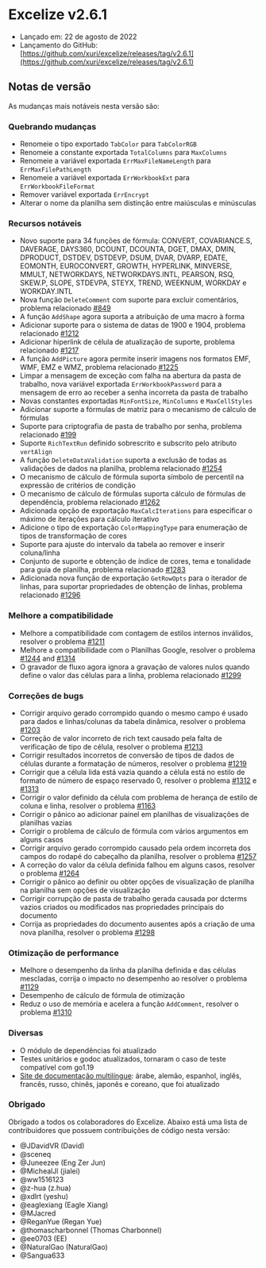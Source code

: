 # Excelize v2.6.1

* Lançado em: 22 de agosto de 2022
* Lançamento do GitHub: [https://github.com/xuri/excelize/releases/tag/v2.6.1](https://github.com/xuri/excelize/releases/tag/v2.6.1)

## Notas de versão

As mudanças mais notáveis nesta versão são:

### Quebrando mudanças

* Renomeie o tipo exportado `TabColor` para `TabColorRGB`
* Renomeie a constante exportada `TotalColumns` para `MaxColumns`
* Renomeie a variável exportada `ErrMaxFileNameLength` para `ErrMaxFilePathLength`
* Renomeie a variável exportada `ErrWorkbookExt` para `ErrWorkbookFileFormat`
* Remover variável exportada `ErrEncrypt`
* Alterar o nome da planilha sem distinção entre maiúsculas e minúsculas

### Recursos notáveis

* Novo suporte para 34 funções de fórmula: CONVERT, COVARIANCE.S, DAVERAGE, DAYS360, DCOUNT, DCOUNTA, DGET, DMAX, DMIN, DPRODUCT, DSTDEV, DSTDEVP, DSUM, DVAR, DVARP, EDATE, EOMONTH, EUROCONVERT, GROWTH, HYPERLINK, MINVERSE, MMULT, NETWORKDAYS, NETWORKDAYS.INTL, PEARSON, RSQ, SKEW.P, SLOPE, STDEVPA, STEYX, TREND, WEEKNUM, WORKDAY e WORKDAY.INTL
* Nova função `DeleteComment` com suporte para excluir comentários, problema relacionado [#849](https://github.com/xuri/excelize/issues/849)
* A função `AddShape` agora suporta a atribuição de uma macro à forma
* Adicionar suporte para o sistema de datas de 1900 e 1904, problema relacionado [#1212](https://github.com/xuri/excelize/issues/1212)
* Adicionar hiperlink de célula de atualização de suporte, problema relacionado [#1217](https://github.com/xuri/excelize/issues/1217)
* A função `AddPicture` agora permite inserir imagens nos formatos EMF, WMF, EMZ e WMZ, problema relacionado [#1225](https://github.com/xuri/excelize/issues/1225)
* Limpar a mensagem de exceção com falha na abertura da pasta de trabalho, nova variável exportada `ErrWorkbookPassword` para a mensagem de erro ao receber a senha incorreta da pasta de trabalho
* Novas constantes exportadas `MinFontSize`, `MinColumns` e `MaxCellStyles`
* Adicionar suporte a fórmulas de matriz para o mecanismo de cálculo de fórmulas
* Suporte para criptografia de pasta de trabalho por senha, problema relacionado [#199](https://github.com/xuri/excelize/issues/199)
* Suporte `RichTextRun` definido sobrescrito e subscrito pelo atributo `vertAlign`
* A função `DeleteDataValidation` suporta a exclusão de todas as validações de dados na planilha, problema relacionado [#1254](https://github.com/xuri/excelize/issues/1254)
* O mecanismo de cálculo de fórmula suporta símbolo de percentil na expressão de critérios de condição
* O mecanismo de cálculo de fórmulas suporta cálculo de fórmulas de dependência, problema relacionado [#1262](https://github.com/xuri/excelize/issues/1262)
* Adicionada opção de exportação `MaxCalcIterations` para especificar o máximo de iterações para cálculo iterativo
* Adicione o tipo de exportação `ColorMappingType` para enumeração de tipos de transformação de cores
* Suporte para ajuste do intervalo da tabela ao remover e inserir coluna/linha
* Conjunto de suporte e obtenção de índice de cores, tema e tonalidade para guia de planilha, problema relacionado [#1283](https://github.com/xuri/excelize/issues/1283)
* Adicionada nova função de exportação `GetRowOpts` para o iterador de linhas, para suportar propriedades de obtenção de linhas, problema relacionado [#1296](https://github.com/xuri/excelize/issues/1296)

### Melhore a compatibilidade

* Melhore a compatibilidade com contagem de estilos internos inválidos, resolver o problema [#1211](https://github.com/xuri/excelize/issues/1211)
* Melhore a compatibilidade com o Planilhas Google, resolver o problema [#1244](https://github.com/xuri/excelize/issues/1244) and [#1314](https://github.com/xuri/excelize/issues/1314)
* O gravador de fluxo agora ignora a gravação de valores nulos quando define o valor das células para a linha, problema relacionado [#1299](https://github.com/xuri/excelize/issues/1299)

### Correções de bugs

* Corrigir arquivo gerado corrompido quando o mesmo campo é usado para dados e linhas/colunas da tabela dinâmica, resolver o problema [#1203](https://github.com/xuri/excelize/issues/1203)
* Correção de valor incorreto de rich text causado pela falta de verificação de tipo de célula, resolver o problema [#1213](https://github.com/xuri/excelize/issues/1213)
* Corrigir resultados incorretos de conversão de tipos de dados de células durante a formatação de números, resolver o problema [#1219](https://github.com/xuri/excelize/issues/1219)
* Corrigir que a célula lida está vazia quando a célula está no estilo de formato de número de espaço reservado 0, resolver o problema [#1312](https://github.com/xuri/excelize/issues/1312) e [#1313](https://github.com/xuri/excelize/issues/1313)
* Corrigir o valor definido da célula com problema de herança de estilo de coluna e linha, resolver o problema [#1163](https://github.com/xuri/excelize/issues/1163)
* Corrigir o pânico ao adicionar painel em planilhas de visualizações de planilhas vazias
* Corrigir o problema de cálculo de fórmula com vários argumentos em alguns casos
* Corrigir arquivo gerado corrompido causado pela ordem incorreta dos campos do rodapé do cabeçalho da planilha, resolver o problema [#1257](https://github.com/xuri/excelize/issues/1257)
* A correção do valor da célula definida falhou em alguns casos, resolver o problema [#1264](https://github.com/xuri/excelize/issues/1264)
* Corrigir o pânico ao definir ou obter opções de visualização de planilha na planilha sem opções de visualização
* Corrigir corrupção de pasta de trabalho gerada causada por dcterms vazios criados ou modificados nas propriedades principais do documento
* Corrija as propriedades do documento ausentes após a criação de uma nova planilha, resolver o problema [#1298](https://github.com/xuri/excelize/issues/1298)

### Otimização de performance

* Melhore o desempenho da linha da planilha definida e das células mescladas, corrija o impacto no desempenho ao resolver o problema [#1129](https://github.com/xuri/excelize/issues/1129)
* Desempenho de cálculo de fórmula de otimização
* Reduz o uso de memória e acelera a função `AddComment`, resolver o problema [#1310](https://github.com/xuri/excelize/issues/1310)

### Diversas

* O módulo de dependências foi atualizado
* Testes unitários e godoc atualizados, tornaram o caso de teste compatível com go1.19
* [Site de documentação multilíngue](https://xuri.me/excelize): árabe, alemão, espanhol, inglês, francês, russo, chinês, japonês e coreano, que foi atualizado

### Obrigado

Obrigado a todos os colaboradores do Excelize. Abaixo está uma lista de contribuidores que possuem contribuições de código nesta versão:

* @JDavidVR (David)
* @sceneq
* @Juneezee (Eng Zer Jun)
* @MichealJl (jialei)
* @ww1516123
* @z-hua (z.hua)
* @xdlrt (yeshu)
* @eaglexiang (Eagle Xiang)
* @MJacred
* @ReganYue (Regan Yue)
* @thomascharbonnel (Thomas Charbonnel)
* @ee0703 (EE)
* @NaturalGao (NaturalGao)
* @Sangua633
